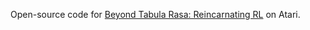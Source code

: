 Open-source code for [Beyond Tabula Rasa: Reincarnating RL](https://arxiv.org/abs/2206.01626) on Atari.


